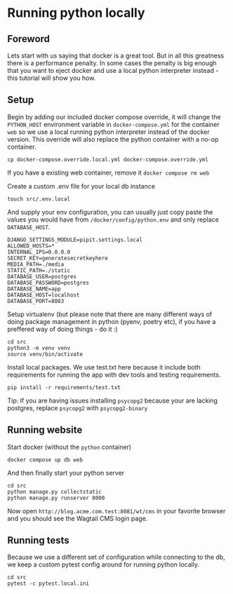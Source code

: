 # Running python locally

## Foreword

Lets start with us saying that docker is a great tool. But in all this greatness there is a performance penalty. In some cases the penalty is big enough that you want to eject docker and use a local python interpreter instead - this tutorial will show you how.

## Setup

Begin by adding our included docker compose override, it will change the `PYTHON_HOST` environment variable in `docker-compose.yml` for the container `web` so we use a local running python interpreter instead of the docker version. This override will also replace the python container with a no-op container.

```
cp docker-compose.override.local.yml docker-compose.override.yml
```

If you have a existing web container, remove it `docker compose rm web`

Create a custom .env file for your local db instance

```
touch src/.env.local
```

And supply your env configuration, you can usually just copy paste the values you would have from `/docker/config/python.env` and only replace `DATABASE_HOST`.

```
DJANGO_SETTINGS_MODULE=pipit.settings.local
ALLOWED_HOSTS=*
INTERNAL_IPS=0.0.0.0
SECRET_KEY=generatesecretkeyhere
MEDIA_PATH=./media
STATIC_PATH=./static
DATABASE_USER=postgres
DATABASE_PASSWORD=postgres
DATABASE_NAME=app
DATABASE_HOST=localhost
DATABASE_PORT=8083
```

Setup virtualenv (but please note that there are many different ways of doing package management in python (pyenv, poetry etc), if you have a preffered way of doing things - do it :)

```
cd src
python3 -m venv venv
source venv/bin/activate
```

Install local packages. We use test.txt here because it include both requirements for running the app with dev tools and testing requirements.

```
pip install -r requirements/test.txt
```

Tip: If you are having issues installing `psycopg2` because your are lacking postgres, replace `psycopg2` with `psycopg2-binary`

## Running website

Start docker (without the `python` container)

```
docker compose up db web
```

And then finally start your python server

```
cd src
python manage.py collectstatic
python manage.py runserver 8000
```

Now open `http://blog.acme.com.test:8081/wt/cms` in your favorite browser and you should see the Wagtail CMS login page.

## Running tests

Because we use a different set of configuration while connecting to the db, we keep a custom pytest config around for running python locally.

```
cd src
pytest -c pytest.local.ini
```
